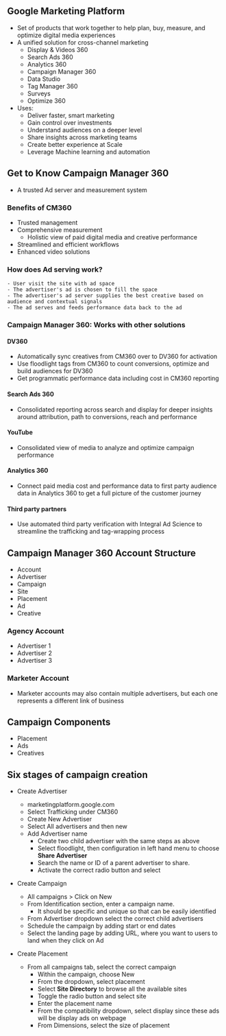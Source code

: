 ## Google Marketing Platform
- Set of products that work together to help plan, buy, measure, and optimize digital media experiences
- A unified solution for cross-channel marketing
  - Display & Videos 360 
  - Search Ads 360 
  - Analytics 360
  - Campaign Manager 360 
  - Data Studio 
  - Tag Manager 360 
  - Surveys
  - Optimize 360
- Uses:
  - Deliver faster, smart marketing
  - Gain control over investments
  - Understand audiences on a deeper level
  - Share insights across marketing teams
  - Create better experience at Scale
  - Leverage Machine learning and automation

## Get to Know Campaign Manager 360
- A trusted Ad server and measurement system 

### Benefits of CM360
- Trusted management 
- Comprehensive measurement
  - Holistic view of paid digital media and creative performance 
- Streamlined and efficient workflows
- Enhanced video solutions

### How does Ad serving work?
    - User visit the site with ad space 
    - The advertiser's ad is chosen to fill the space 
    - The advertiser's ad server supplies the best creative based on audience and contextual signals
    - The ad serves and feeds performance data back to the ad

### Campaign Manager 360: Works with other solutions
#### DV360
- Automatically sync creatives from CM360 over to DV360 for activation
- Use floodlight tags from CM360 to count conversions, optimize and build audiences for DV360
- Get programmatic performance data including cost in CM360 reporting

#### Search Ads 360
- Consolidated reporting across search and display for deeper insights around attribution, path to conversions, reach and performance

#### YouTube
- Consolidated view of media to analyze and optimize campaign performance

#### Analytics 360
- Connect paid media cost and performance data to first party audience data in Analytics 360 to get a full picture of the customer journey

#### Third party partners
- Use automated third party verification with Integral Ad Science to streamline the trafficking and tag-wrapping process


## Campaign Manager 360 Account Structure
- Account
- Advertiser
- Campaign
- Site
- Placement
- Ad
- Creative
  
### Agency Account        
- Advertiser 1
- Advertiser 2 
- Advertiser 3

### Marketer Account
- Marketer accounts may also contain multiple advertisers, but each one represents a different link of business 
  
## Campaign Components
- Placement
- Ads
- Creatives

## Six stages of campaign creation
- Create Advertiser
  - marketingplatform.google.com
  - Select Trafficking under CM360 
  - Create New Advertiser
  - Select All advertisers and then new 
  - Add Advertiser name 
    - Create two child advertiser with the same steps as above
    - Select floodlight, then configuration in left hand menu to choose **Share Advertiser**
    - Search the name or ID of a parent advertiser to share.
    - Activate the correct radio button and select 
- Create Campaign 
  - All campaigns > Click on New 
  - From Identification section, enter a campaign name. 
    - It should be specific and unique so that can be easily identified
  - From Advertiser dropdown select the correct child advertisers
  - Schedule the campaign by adding start or end dates 
  - Select the landing page by adding URL, where you want to users to land when they click on Ad

- Create Placement
  - From all campaigns tab, select the correct campaign
    - Within the campaign, choose New 
    - From the dropdown, select placement 
    - Select **Site Directory** to browse all the available sites
    - Toggle the radio button and select site 
    - Enter the placement name
    - From the compatibility dropdown, select display since these ads will be display ads on webpage
    - From Dimensions, select the size of placement

